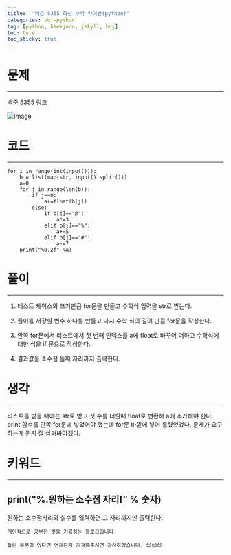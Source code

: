 ```yaml
---
title:  "백준 5355 화성 수학 파이썬(python)"
categories: boj-python
tag: [python, baekjoon, jekyll, boj]
toc: ture
toc_sticky: true
---
```


# 문제
---
[백준 5355 링크](https://www.acmicpc.net/problem/5355)

![image](https://user-images.githubusercontent.com/98053984/150674637-31771185-df98-4c4c-81a2-003b12ddf0f5.png)

# 코드
---

```
for i in range(int(input())):
    b = list(map(str, input().split()))
    a=0
    for j in range(len(b)):
        if j==0:
            a+=float(b[j])
        else:
            if b[j]=="@":
                a*=3
            elif b[j]=="%":
                a+=5
            elif b[j]=="#":
                a-=7
    print("%0.2f" %a)           
```

# 풀이
---
1. 테스트 케이스의 크기만큼 for문을 만들고 수학식 입력을 str로 받는다.

2. 풀이를 저장할 변수 하나를 만들고 다시 수학 식의 길이 만큼 for문을 작성한다.

3. 안쪽 for문에서 리스트에서 첫 번째 인덱스를 a에 float로 바꾸어 더하고 수학식에 대한 식을 if 문으로 작성한다.

4. 결과값을 소수점 둘째 자리까지 출력한다.

# 생각
---
리스트를 받을 때에는 str로 받고 첫 수를 더할때 float로 변환해 a에 추가해야 한다. print 함수를 안쪽 for문에 넣었어야 했는데 for문 바깥에 넣어 틀렸었었다. 문제가 요구하는게 뭔지 잘 살펴봐야겠다.
# 키워드
---
## print("%.원하는 소수점 자리f" % 숫자)
원하는 소수점자리와 실수를 입력하면 그 자리까지만 출력한다.

```
개인적으로 공부한 것을 기록하는 블로그입니다. 

틀린 부분이 있다면 언제든지 지적해주시면 감사하겠습니다. 😊😊😊
```
